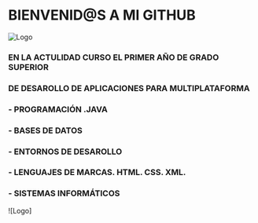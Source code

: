 # BIENVENID@S A MI GITHUB 

![Logo](https://github.com/cjviton/cjviton/blob/main/RECURSOS%20GITHUB/technology.jpg)



### EN LA ACTULIDAD CURSO EL PRIMER AÑO DE GRADO SUPERIOR 
### DE DESAROLLO DE APLICACIONES PARA MULTIPLATAFORMA
### - PROGRAMACIÓN .JAVA
### - BASES DE DATOS
### - ENTORNOS DE DESAROLLO
### - LENGUAJES DE MARCAS. HTML. CSS. XML.
### - SISTEMAS INFORMÁTICOS


![Logo]


<!--
**cjviton/cjviton** is a ✨ _special_ ✨ repository because its `README.md` (this file) appears on your GitHub profile.

Here are some ideas to get you started:

- 🔭 I’m currently working on ...
- 🌱 I’m currently learning ...
- 👯 I’m looking to collaborate on ...
- 🤔 I’m looking for help with ...
- 💬 Ask me about ...
- 📫 How to reach me: ...
- 😄 Pronouns: ...
- ⚡ Fun fact: ...
-->
